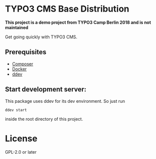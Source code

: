 # TYPO3 CMS Base Distribution

**This project is a demo project from TYPO3 Camp Berlin 2018 and is not maintained**

Get going quickly with TYPO3 CMS.

## Prerequisites

* [Composer](https://getcomposer.org/download/)
* [Docker](https://www.docker.com/community-edition#/download)
* [ddev](https://ddev.readthedocs.io/en/latest/#installation)

## Start development server:

This package uses ddev for its dev environment. So just run

```
ddev start
```

inside the root directory of this project.

# License

GPL-2.0 or later
